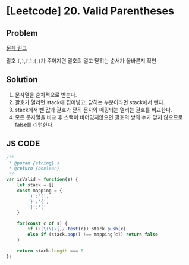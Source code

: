 # [Leetcode] 20. Valid Parentheses

## Problem

[문제 링크](https://leetcode.com/problems/valid-parentheses/)

괄호 `(`,`)`,`[`,`]`,`{`,`}`가 주어지면 괄호의 열고 닫히는 순서가 올바른지 확인

## Solution

1. 문자열을 순차적으로 받는다.
2. 괄호가 열리면 stack에 집어넣고, 닫히는 부분이라면 stack에서 뺀다.
3. stack에서 뺀 값과 괄호가 닫히 문자와 매핑되는 열리는 괄호를 비교한다.
4. 모든 문자열을 비교 후 스택이 비어있지않으면 괄호의 쌍의 수가 맞지 않으므로 false를 리턴한다.

## JS CODE

```javascript
/**
 * @param {string} s
 * @return {boolean}
 */
var isValid = function(s) {
    let stack = []
    const mapping = {
        ')':'(',
        '}':'{',
        ']':'['
    }

    for(const c of s) {
        if (/[\(\[\{]/.test(c)) stack.push(c)
        else if (stack.pop() !== mapping[c]) return false
    }

    return stack.length === 0
};
```
